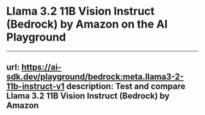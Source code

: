# Llama 3.2 11B Vision Instruct (Bedrock) by Amazon on the AI Playground


---
url: https://ai-sdk.dev/playground/bedrock:meta.llama3-2-11b-instruct-v1
description: Test and compare Llama 3.2 11B Vision Instruct (Bedrock) by Amazon
---

